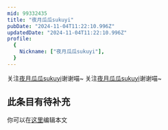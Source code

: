 ```yaml
---
mid: 99332435
title: "夜月瓜瓜sukuyi"
pubDate: "2024-11-04T11:22:10.996Z"
updatedDate: "2024-11-04T11:22:10.996Z"
profile:
  {
    Nickname: ["夜月瓜瓜sukuyi"],
  }
---
```


关注[夜月瓜瓜sukuyi](https://space.bilibili.com/99332435)谢谢喵~ 关注[夜月瓜瓜sukuyi](https://space.bilibili.com/99332435)谢谢喵~

## 此条目有待补充
你可以在[这里](https://github.com/Yuhanawa/VTuber.ICU/edit/master/src/content/v/夜月瓜瓜sukuyi/index.md)编辑本文
